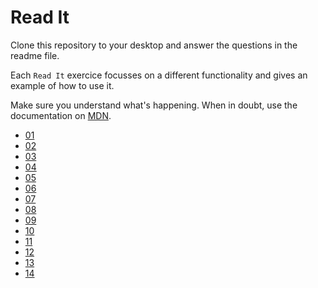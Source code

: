# Read It

Clone this repository to your desktop and answer the questions in the readme file. 

Each `Read It` exercice focusses on a different functionality and gives an example of how to use it.

Make sure you understand what's happening. When in doubt, use the documentation on [MDN](https://developer.mozilla.org/en-US/docs/Web/JavaScript).



* [01](./01/)
* [02](./02/)
* [03](./03/)
* [04](./04/)
* [05](./05/)
* [06](./06/)  
* [07](./07/)
* [08](./08/)
* [09](./09/)
* [10](./10/)
* [11](./11/)
* [12](./12/)
* [13](./13/)
* [14](./14/)
